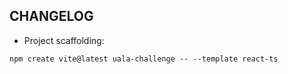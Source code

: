 ## CHANGELOG

- Project scaffolding:
```
npm create vite@latest uala-challenge -- --template react-ts
```